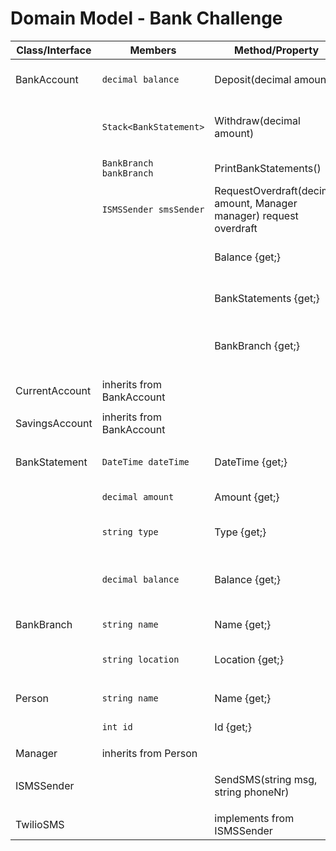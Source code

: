# Domain Model - Bank Challenge

| Class/Interface   | Members                      | Method/Property             | Scenario                     | Output     |
|-------------------|------------------------------|-----------------------------|------------------------------|------------|
| BankAccount       | `decimal balance`            | Deposit(decimal amount)     | deposit amount to account    | bool       |
|                   | `Stack<BankStatement>`       | Withdraw(decimal amount)    | withdraw amount from account | bool       |
|                   | `BankBranch bankBranch`      | PrintBankStatements()       | string as a print            | string     |
|                   | `ISMSSender smsSender`       | RequestOverdraft(decimal amount, Manager manager) request overdraft | bool |
|                   |                              | Balance {get;}              | get the balance of account   | decimal    |
|                   |                              | BankStatements {get;}       | get the bank statements      | Stack<BankStatement>|
|                   |                              | BankBranch {get;}           | get the branch of the account| BankBranch |
|                   |                              |                             |                              |            |
| CurrentAccount    | inherits from BankAccount    |                             |                              |            |
|                   |                              |                             |                              |            |
| SavingsAccount    | inherits from BankAccount    |                             |                              |            |
|                   |                              |                             |                              |            |
| BankStatement     | `DateTime dateTime`          | DateTime {get;}             | date & time of transaction   | DateTime   |
|                   | `decimal amount`             | Amount {get;}               | transaction amount           | decimal    |
|                   | `string type`                | Type {get;}                 | credit or debit transaction  | string     |
|                   | `decimal balance`            | Balance {get;}              | total balance after transact | decimal    |
|                   |                              |                             |                              |            |
| BankBranch        | `string name`                | Name {get;}                 | name of the bank             | string     |
|                   | `string location`            | Location {get;}             | location of the bank branch  | string     |
|                   |                              |                             |                              |            |
| Person            | `string name`                | Name {get;}                 | name of the person           | string     |
|                   | `int id`                     | Id {get;}                   | id of the person             | int        |
|                   |                              |                             |                              |            |
| Manager           | inherits from Person         |                             |                              |            |
|                   |                              |                             |                              |            |
| ISMSSender        |                              | SendSMS(string msg, string phoneNr)| send SMS with msg to phone| void   |
|                   |                              |                             |                              |            |
| TwilioSMS         |                              | implements from ISMSSender  |                              |            |